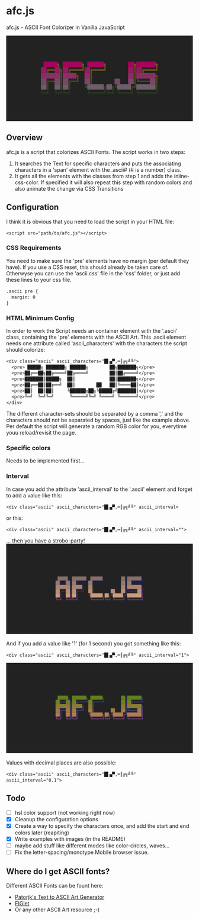 # afc.js
afc.js - ASCII Font Colorizer in Vanilla JavaScript

![Header IMG that shows the capabilitys of the script](img/header.gif)

## Overview
afc.js is a script that colorizes ASCII Fonts. The script works in two steps:
1. It searches the Text for specific characters and puts the associating characters in a 'span' element with the .ascii# (# is a number) class.
2. It gets all the elements with the classes from step 1 and adds the inline-css-color. If specified it will also repeat this step with random colors and also animate the change via CSS Transitions

## Configuration
I think it is obvious that you need to load the script in your HTML file:
```
<script src="path/to/afc.js"></script>
```
### CSS Requirements
You need to make sure the 'pre' elements have no margin (per default they have). If you use a CSS reset, this should already be taken care of. Otherwyse you can use the 'ascii.css' file in the 'css' folder, or just add these lines to your css file.
```
.ascii pre {
  margin: 0
}
```

### HTML Minimum Config
In order to work the Script needs an container element with the '.ascii' class, containing the 'pre' elements with the ASCII Art.
This .ascii element needs one attribute called 'ascii_characters' with the characters the script should colorize:
```
<div class="ascii" ascii_characters="█▌▄▀,═║╔╗╝╚">
  <pre> █████╗ ███████╗ ██████╗        ██╗███████╗</pre>
  <pre>██╔══██╗██╔════╝██╔════╝        ██║██╔════╝</pre>
  <pre>███████║█████╗  ██║             ██║███████╗</pre>
  <pre>██╔══██║██╔══╝  ██║        ██   ██║╚════██║</pre>
  <pre>██║  ██║██║     ╚██████╗██╗╚█████╔╝███████║</pre>
  <pre>╚═╝  ╚═╝╚═╝      ╚═════╝╚═╝ ╚════╝ ╚══════╝</pre>
</div>
```
The different character-sets should be separated by a comma ',' and the characters should not be separated by spaces, just like the example above.
Per default the script will generate a random RGB color for you, everytime youu reload/revisit the page.

### Specific colors
Needs to be implemented first...

### Interval
In case you add the attribute 'ascii_interval' to the '.ascii' element and forget to add a value like this:

```
<div class="ascii" ascii_characters="█▌▄▀,═║╔╗╝╚" ascii_interval>
```
or this:
```
<div class="ascii" ascii_characters="█▌▄▀,═║╔╗╝╚" ascii_interval="">
```
... then you have a strobo-party!
![IMG that shows the strobo-interval](img/strobo.gif)

And if you add a value like '1' (for 1 second) you got something like this:

```
<div class="ascii" ascii_characters="█▌▄▀,═║╔╗╝╚" ascii_interval="1">
```
![IMG that shows the interval with 1 second](img/interval.gif)

Values with decimal places are also possible:
```
<div class="ascii" ascii_characters="█▌▄▀,═║╔╗╝╚" ascii_interval="0.1">
```

## Todo
- [ ] hsl color support (not working right now)
- [x] Cleanup the configuration options
- [x] Create a way to specify the characters once, and add the start and end colors later (reapiting)
- [x] Write examples with images (in the README)
- [ ] maybe add stuff like different modes like color-circles, waves...
- [ ] Fix the letter-spacing/monotype Mobile browser issue.

## Where do I get ASCII fonts?
Different ASCII Fonts can be fount here:
- [Patorjk's Text to ASCII Art Generator](http://www.patorjk.com/software/taag/#p=testall&f=Alpha&t=AFC.JS)
- [FIGlet](http://www.figlet.org/)
- Or any other ASCII Art resource ;-)